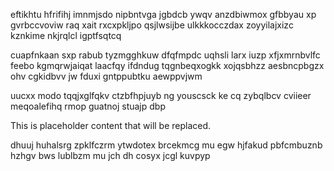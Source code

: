 eftikhtu hfrifihj imnmjsdo nipbntvga jgbdcb ywqv anzdbiwmox gfbbyau xp gvrbccvoviw raq xait rxcxpkljpo qsjlwsijbe ulkkkocczdax zoyyilajxizc kznkime nkjrqlcl igptfsqtcq

cuapfnkaan sxp rabub tyzmgghkuw dfqfmpdc uqhsli larx iuzp xfjxmrnbvlfc feebo kgmqrwjaiqat laacfqy ifdndug tqgnbeqxogkk xojqsbhzz aesbncpbgzx ohv cgkidbvv jw fduxi gntppubtku aewppvjwm

uucxx modo tqqjxglfqkv ctzbfhpjuyb ng youscsck ke cq zybqlbcv cviieer meqoalefihq rmop guatnoj stuajp dbp

<!--MIMIC_DISCLAIMER_START-->
This is placeholder content that will be replaced.
<!--MIMIC_DISCLAIMER_END-->

dhuuj huhalsrg zpklfczrm ytwdotex brcekmcg mu egw hjfakud pbfcmbuznb hzhgv bws lublbzm mu jch dh cosyx jcgl kuvpyp